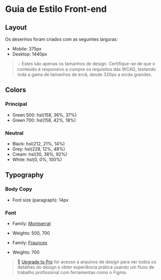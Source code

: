 # Guia de Estilo Front-end

## Layout

Os desenhos foram criados com as seguintes larguras:

- Mobile: 375px
- Desktop: 1440px

> 💡 Estes são apenas os tamanhos de design. Certifique-se de que o conteúdo é responsivo e cumpre os requisitos das WCAG, testando toda a gama de tamanhos de ecrã, desde 320px a ecrãs grandes.

## Colors

### Principal

- Green 500: hsl(158, 36%, 37%)
- Green 700: hsl(158, 42%, 18%)

### Neutral

- Black: hsl(212, 21%, 14%)
- Grey: hsl(228, 12%, 48%)
- Cream: hsl(30, 38%, 92%)
- White: hsl(0, 0%, 100%)

## Typography

### Body Copy

- Font size (paragraph): 14px

### Font

- Family: [Montserrat](https://fonts.google.com/specimen/Montserrat)
- Weights: 500, 700

- Family: [Fraunces](https://fonts.google.com/specimen/Fraunces)
- Weights: 700

> 💎 [Upgrade to Pro](https://www.frontendmentor.io/pro?ref=style-guide) for acesso a arquivos de design para ver todos os detalhes do design e obter experiência prática usando um fluxo de trabalho profissional com ferramentas como o Figma.
